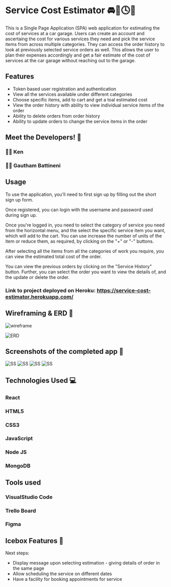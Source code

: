 # Service Cost Estimator 🚘🔧🕓💸

This is a Single Page Application (SPA) web application for estimating the cost of services at a car garage. Users can create an account and ascertaing the cost for various services they need and pick the service items from across multiple categories. They can access the order history to look at previously selected service orders as well. This allows the user to plan their expenses accordingly and get a fair estimate of the cost of services at the car garage without reaching out to the garage. 

## Features

- Token based user registration and authentication
- View all the services available under different categories
- Choose specific items, add to cart and get a toal estimated cost 
- View the order history with ability to view individual service items of the order
- Ability to delete orders from order history 
- Ability to update orders to change the service items in the order

## Meet the Developers! 🤝

### 🧑‍💻 Ken

### 🧑‍💻 Gautham Battineni

## Usage

To use the application, you'll need to first sign up by filling out the short sign up form. 

Once registered, you can login with the username and password used during sign up. 

Once you're logged in, you need to select the category of service you need from the horizontal menu, and the select the specific service item you want, which will add to the cart. You can use increase the number of units of the item or reduce them, as required, by clicking on the "+" or "-" buttons. 

After selecting all the items from all the categories of work you require, you can view the estimated total cost of the order. 

You can view the previous orders by clicking on the "Service History" button. Further, you can select the order you want to view the details of, and the update or delete the order. 

### Link to project deployed on Heroku: https://service-cost-estimator.herokuapp.com/

## Wireframing & ERD 📝

![wireframe](https://i.imgur.com/Mp065Ws.png)

![ERD](https://i.imgur.com/DGmtRGI.png)


## Screenshots of the completed app 📝

![SS](https:)
![SS](https:)
![SS](https:)
![SS](https:)


## Technologies Used 💻

### React
### HTML5
### CSS3
### JavaScript
### Node JS
### MongoDB

## Tools used

### VisualStudio Code
### Trello Board
### Figma


## Icebox Features 🧊
Next steps:

- Display message upon selecting estimation - giving details of order in the same page
- Allow scheduling the service on different dates
- Have a facility for booking appointments for service



